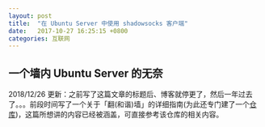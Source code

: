 ```yaml
---
layout: post
title:  "在 Ubuntu Server 中使用 shadowsocks 客户端"
date:   2017-10-27 16:25:15 +0800
categories: 互联网
---
```


## 一个墙内 Ubuntu Server 的无奈

2018/12/26 更新：之前写了这篇文章的标题后、博客就停更了，然后一年过去了。。。前段时间写了一个关于「翻(和谐)墙」的详细指南(为此还专门建了一个[仓库](https://github.com/Huang-Libo/Internet))，这篇所想讲的内容已经被涵盖，可直接参考该仓库的相关内容。











